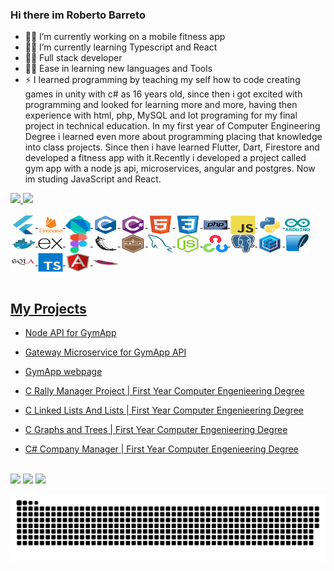 ### Hi there im Roberto Barreto
- 👨‍💻 I’m currently working on a mobile fitness app
- 👨‍💻 I’m currently learning Typescript and React
- 👨‍💻 Full stack developer
- 👨‍💻 Ease in learning new languages and Tools
- ⚡ I learned programming by teaching my self how to code creating games in unity with c# as 16 years old, since then i got excited with programming and looked for learning more and more, having then experience with html, php, MySQL and Iot programing for my final project in technical education. In my first year of Computer Engineering Degree i learned even more about programming placing that knowledge into class projects. Since then i have learned Flutter, Dart, Firestore and developed a fitness app with it.Recently i developed a project called gym app with a node js api, microservices, angular and postgres. Now im studing JavaScript and React.

<div>
  <a href="https://github.com/RobertoFMBarreto">
  <img height="180em" src="https://github-readme-stats.vercel.app/api?username=RobertoFMBarreto&show_icons=true&theme=dracula&include_all_commits=true&count_private=true"/>
  <img height="180em" src="https://github-readme-stats.vercel.app/api/top-langs/?username=RobertoFMBarreto&layout=compact&langs_count=7&theme=dracula"/>
</div>
  
<div style="display: inline_block"><br>
  <img align="center" height="30" width="40" src="https://raw.githubusercontent.com/devicons/devicon/master/icons/flutter/flutter-original.svg">
  <img align="center" height="30" width="40" src="https://raw.githubusercontent.com/devicons/devicon/master/icons/firebase/firebase-plain-wordmark.svg">
  <img align="center" height="30" width="40" src="https://raw.githubusercontent.com/devicons/devicon/master/icons/dart/dart-original.svg">
  <img align="center" height="30" width="40" src="https://raw.githubusercontent.com/devicons/devicon/master/icons/c/c-original.svg">
  <img align="center" height="30" width="40" src="https://raw.githubusercontent.com/devicons/devicon/master/icons/csharp/csharp-original.svg">
  <img align="center" height="30" width="40" src="https://raw.githubusercontent.com/devicons/devicon/master/icons/html5/html5-original.svg">
  <img align="center" height="30" width="40" src="https://raw.githubusercontent.com/devicons/devicon/master/icons/css3/css3-original.svg">
  <img align="center" height="30" width="40" src="https://raw.githubusercontent.com/devicons/devicon/master/icons/php/php-original.svg">
  <img align="center" height="30" width="40" src="https://raw.githubusercontent.com/devicons/devicon/master/icons/javascript/javascript-original.svg">
  <img align="center" height="30" width="40" src="https://raw.githubusercontent.com/devicons/devicon/master/icons/python/python-original.svg">
  <img align="center" height="30" width="40" src="https://raw.githubusercontent.com/devicons/devicon/master/icons/arduino/arduino-original-wordmark.svg">
  
  <img align="center" height="30" width="40" src="https://github.com/devicons/devicon/blob/master/icons/docker/docker-original.svg">
  <img align="center" height="30" width="40" src="https://github.com/devicons/devicon/blob/master/icons/express/express-original.svg">
  <img align="center" height="30" width="40" src="https://github.com/devicons/devicon/blob/master/icons/figma/figma-original.svg">
  <img align="center" height="30" width="40" src="https://github.com/devicons/devicon/blob/master/icons/flask/flask-original.svg">
  <img align="center" height="30" width="40" src="https://github.com/devicons/devicon/blob/master/icons/mocha/mocha-plain.svg">
  <img align="center" height="30" width="40" src="https://github.com/devicons/devicon/blob/master/icons/mysql/mysql-original.svg">
  <img align="center" height="30" width="40" src="https://github.com/devicons/devicon/blob/master/icons/nodejs/nodejs-original.svg">
  <img align="center" height="30" width="40" src="https://github.com/devicons/devicon/blob/master/icons/opencv/opencv-original.svg">
  <img align="center" height="30" width="40" src="https://github.com/devicons/devicon/blob/master/icons/postgresql/postgresql-original.svg">
  <img align="center" height="30" width="40" src="https://github.com/devicons/devicon/blob/master/icons/sequelize/sequelize-original.svg">
  <img align="center" height="30" width="40" src="https://github.com/devicons/devicon/blob/master/icons/sqlite/sqlite-original.svg">
  <img align="center" height="30" width="40" src="https://github.com/devicons/devicon/blob/master/icons/sqlalchemy/sqlalchemy-original.svg">
  <img align="center" height="30" width="40" src="https://github.com/devicons/devicon/blob/master/icons/typescript/typescript-original.svg">
  <img align="center" height="30" width="40" src="https://github.com/devicons/devicon/blob/master/icons/angularjs/angularjs-original.svg">
  <img align="center" height="30" width="40" src="https://github.com/devicons/devicon/blob/master/icons/apache/apache-original.svg">
 
</div>

<br/>
  
<div>
  <h2>My Projects</h2>
  <ul>
    <li>
      <a href="https://github.com/RobertoFMBarreto/api_gymapp_ts">
         <p>Node API for GymApp</p>
      </a>
    </li>
    <li>
      <a href="https://github.com/RobertoFMBarreto/gymapp_gateway_api">
         <p>Gateway Microservice for GymApp API</p>
      </a>
    </li>
    <li>
      <a href="https://github.com/RobertoFMBarreto/web_gymapp">
         <p>GymApp webpage</p>
      </a>
    </li>
    <li>
      <a href="https://github.com/EngenheirosOnFire/Trabalho1_LP.git">
         <p>C Rally Manager Project | First Year Computer Engenieering Degree</p>
      </a>
    </li>
    <li>
      <a href="https://github.com/RobertoFMBarreto/AED2.git">
         <p>C Linked Lists And Lists | First Year Computer Engenieering Degree</p>
      </a>
    </li>
    <li>
      <a href="https://github.com/RobertoFMBarreto/AED_Trabalho2.git">
         <p>C Graphs and Trees | First Year Computer Engenieering Degree</p>
      </a>
    </li>
    <li>
      <a href="https://github.com/RobertoFMBarreto/CompanyManager.git">
         <p>C# Company Manager | First Year Computer Engenieering Degree</p>
      </a>
    </li>
  </ul>
</div>

<br/>
  
<div>
  <a href="https://instagram.com/_o.berto_" target="_blank"><img src="https://img.shields.io/badge/-Instagram-%23E4405F?style=for-the-badge&logo=instagram&logoColor=white" target="_blank"></a>
  <a href = "mailto:robertofmbarreto@gmail.com"><img src="https://img.shields.io/badge/-Gmail-%23333?style=for-the-badge&logo=gmail&logoColor=white" target="_blank"></a>
  <a href="https://www.linkedin.com/in/roberto-barreto-b5855719b" target="_blank"><img src="https://img.shields.io/badge/-LinkedIn-%230077B5?style=for-the-badge&logo=linkedin&logoColor=white" target="_blank"></a> 
</div>

<div>

![Snake animation](https://github.com/RobertoFMBarreto/RobertoFMBarreto/blob/output/github-snake-dark.svg#gh-dark-mode-only)

</div>
